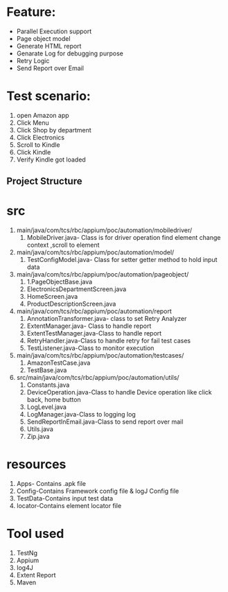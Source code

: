 # Feature:

- Parallel Execution support
- Page object model
- Generate HTML report
- Genarate Log for debugging purpose
- Retry Logic
- Send Report over Email


# Test scenario:
1. open Amazon app
1. Click Menu
1. Click Shop by department 
1. Click Electronics 
1. Scroll to Kindle
1. Click Kindle
1. Verify Kindle got loaded

## Project Structure

# src
1. main/java/com/tcs/rbc/appium/poc/automation/mobiledriver/
	1. MobileDriver.java- Class is for driver operation find element change context ,scroll to element
1. main/java/com/tcs/rbc/appium/poc/automation/model/
	1. TestConfigModel.java- Class for setter getter method to hold input data
1. main/java/com/tcs/rbc/appium/poc/automation/pageobject/
	1. 1.PageObjectBase.java
	2. 	ElectronicsDepartmentScreen.java
	3. 	HomeScreen.java
	4. 	ProductDescriptionScreen.java
1. main/java/com/tcs/rbc/appium/poc/automation/report
	1. 	AnnotationTransformer.java- class to  set Retry Analyzer
	2. 	ExtentManager.java- Class to handle report
	3. 	ExtentTestManager.java-Class to handle report
	4. 	RetryHandler.java-Class to handle retry for fail test cases
	5. 	TestListener.java-Class to monitor execution
1. main/java/com/tcs/rbc/appium/poc/automation/testcases/
	1. AmazonTestCase.java
	1. TestBase.java
1. src/main/java/com/tcs/rbc/appium/poc/automation/utils/
	1. Constants.java
	2. DeviceOperation.java-Class to handle Device operation like click back, home   button 
	3. LogLevel.java
	4. LogManager.java-Class to logging log
	5. SendReportInEmail.java-Class to send report over mail
	6. Utils.java
	7. Zip.java

# resources
1. Apps- Contains .apk file
2. Config-Contains Framework config file & logJ Config file
3. TestData-Contains input test data
4. locator-Contains element locator file

# Tool used
1.  TestNg
2. Appium
3. log4J
4. Extent Report
5. Maven
